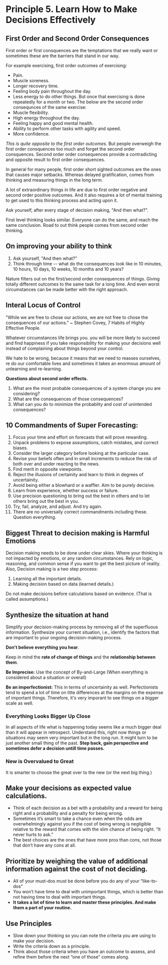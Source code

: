 # Principle 5. Learn How to Make Decisions Effectively

## First Order and Second Order Consequences
First order or first consquences are the temptations that we really want or sometimes these are the barriers that stand in our way.

For example exercising, first order outcomes of exercising:
- Pain.
- Muscle soreness.
- Longer recovery time.
- Feeling body pain throughout the day.
- Less energy to do other things.
But once that exercising is done repeatedly for a month or two. The below are the second order consequnces of the same exercise:
- Muscle flexibility.
- High energy throughout the day.
- Feeling happy and good mental health.
- Ability to perform other tasks with agility and speed.
- More confidence.

_This is quite opposite to the first order outcomes._
But people overweigh the first order consquences too much and forget the second order consquences. 
Second order order consequences provide a contradicting and opposite result to first order consequences.

In general for many people, first order short sighted outcomes are the ones that causes major setbacks. Whereas delayed gratification, comes from thinking and measuring things in the long term.

A lot of extraordinary things in life are due to first order negative and second order positive outcomes. And it also requires a lot of mental training to get used to this thinking process and acting upon it. 

Ask yourself, after every stage of decision making, "And then what?".

First level thinking looks similar. Everyone can do the same, and reach the same conclusion. Road to out think people comes from second order thinking. 


## On improving your ability to think
1. Ask yourself, "And then what?"
2. Think through time -- what do the consequences look like in 10 minutes, 10 hours, 10 days, 10 weeks, 10 months and 10 years?

Nature filters out on the first/second order consequences of things. Giving totally different outcomes to the same task for a long time. And even worst circumstances can be made better with the right approach. 


## Interal Locus of Control
"While we are free to chose our actions, we are not free to chose the consequences of our actions."
~ Stephen Covey, 7 Habits of Highly Effective People. 

Whatever circumstances life brings you. you will be more likely to succeed and find happiness if you take responsibility for making your decisions well instead of complaining about things beyond your control. 

We hate to be wrong, because it means that we need to reasses ourselves, re do our comfortable lives and sometimes it takes an enormous amount of unlearning and re-learning. 

**Questions about second order effects.**
1. What are the most probable consequences of a system change you are considering?
2. What are the consequences of those consequences?
3. What can you do to minimize the probablity and cost of unintended consequences?


## 10 Commandments of Super Forecasting:
1. Focus your time and effort on forecasts that will prove rewarding. 
2. Unpack problems to expose assumptions, catch mistakes, and correct biases.
3. Consider the larger category before looking at the particular case.
4. Revise your beliefs often and in small increments to reduce the risk of both over and under reacting to the news. 
5. Find merit in opposite viewpoints. 
6. Reject the illusions of certainity and learn to think in degrees of uncertainity. 
7. Avoid being either a blowhard or a waffler. Aim to be purely decisive. 
8. Learn from experience, whether success or failure. 
9. Use precision questioning to bring out the best in others and to let others bring out the best in you. 
10. Try, fail, analyze, and adjust. And try again. 
11. There are no universally correct commandments including these. Question everything.


## Biggest Threat to decision making is Harmful Emotions
Decision making needs to be done under clear skies. Where your thinking is not impacted by emotions, or any random circumstances. Rely on logic, reasoning, and common sense if you want to get the best picture of reality.
 Also, Decision making is a two step process:
 1. Learning all the important details. 
 2. Making decision based on data (learned details.)

Do not make decisions before calculations based on evidence. (That is called assumptions.)

## Synthesize the situation at hand
Simplify your decision-making process by removing all of the superfluous information. Synthesize your current situation, i.e., identify the factors that are important to your ongoing decision-making process.

**Don't believe everything you hear**. 

Keep in mind the **rate of change of things** and the **relationship between them**.

**Be Imprecise:** Use the concept of By-and-Large (When everything is considered about a situation or overall)

**Be an imperfectionist:** This in terms of uncertainity as well. Perfectionists tend to spend a lot of time on litte differences at the margins on the expense of important things. Therefore, it's very imporant to see things on a bigger scale as well. 

### Everything Looks Bigger Up Close
In all aspects of life what is happening today seems like a much bigger deal than it will appear in retrospect. Understand this, right now things or situations may seem very important but in the long run. It might turn to be just another small thing of the past. 
**Step back, gain perspective and sometimes defer a decision untill time passes.**

### New is Overvalued to Great
It is smarter to choose the great over to the new (or the next big thing.)




## Make your decisions as expected value calculations.
-   Think of each decision as a bet with a probability and a reward for being right and a probability and a penalty for being wrong.
-   Sometimes it’s smart to take a chance even when the odds are overwhelmingly against you if the cost of being wrong is negligible relative to the reward that comes with the slim chance of being right. “It never hurts to ask.”
-   The best choices are the ones that have more pros than cons, not those that don’t have any cons at all.


## Prioritize by weighing the value of additional information against the cost of not deciding. 
-   All of your must-dos must be done before you do any of your “like-to-dos”
-   You won’t have time to deal with unimportant things, which is better than not having time to deal with important things.
- **It takes a lot of time to learn and master these principles. And make them a part of your routine.**

## Use Principles 
-   Slow down your thinking so you can note the criteria you are using to make your decision.
-   Write the criteria down as a principle.
-   Think about those criteria when you have an outcome to assess, and refine them before the next “one of those” comes along.



